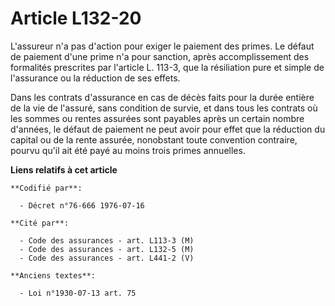 # Article L132-20

L'assureur n'a pas d'action pour exiger le paiement des primes.    Le défaut de paiement d'une prime n'a pour sanction, après
accomplissement des formalités prescrites par l'article L. 113-3, que la résiliation pure et simple de l'assurance ou la
réduction de ses effets.

Dans les contrats d'assurance en cas de décès faits pour la durée entière de la vie de l'assuré, sans condition de survie, et
dans tous les contrats où les sommes ou rentes assurées sont payables après un certain nombre d'années, le défaut de paiement
ne peut avoir pour effet que la réduction du capital ou de la rente assurée, nonobstant toute convention contraire, pourvu
qu'il ait été payé au moins trois primes annuelles.

**Liens relatifs à cet article**

	**Codifié par**:

	  - Décret n°76-666 1976-07-16

	**Cité par**:

	  - Code des assurances - art. L113-3 (M)
	  - Code des assurances - art. L132-5 (M)
	  - Code des assurances - art. L441-2 (V)

	**Anciens textes**:

	  - Loi n°1930-07-13 art. 75
